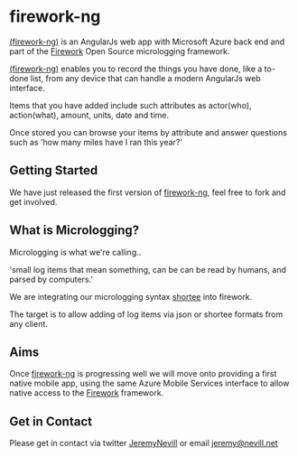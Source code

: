 firework-ng
===========

[(firework-ng)](https://github.com/JeremyNevill/firework-ng) is an AngularJs web app with Microsoft Azure back end and part of the [Firework](https://github.com/JeremyNevill/firework) Open Source micrologging framework.

[(firework-ng)](https://github.com/JeremyNevill/firework-ng) enables you to record the things you have done, like a to-done list, from any device that can handle a modern AngularJs web interface.

Items that you have added include such attributes as actor(who), action(what), amount, units, date and time.

Once stored you can browse your items by attribute and answer questions such as 'how many miles have I ran this year?'


## Getting Started

We have just released the first version of [firework-ng](https://github.com/JeremyNevill/firework-ng), feel free to fork and get involved.


## What is Micrologging?

Micrologging is what we're calling..

'small log items that mean something, can be can be read by humans, and parsed by computers.'

We are integrating our micrologging syntax [shortee](https://github.com/JeremyNevill/shortee/blob/master/Shortee_specification.md) into firework.

The target is to allow adding of log items via json or shortee formats from any client.


## Aims

Once [firework-ng](https://github.com/JeremyNevill/firework-ng) is progressing well we will move onto providing a first native mobile app, using the same Azure Mobile Services interface to allow native access to the [Firework](https://github.com/JeremyNevill/firework) framework.


## Get in Contact

Please get in contact via twitter [JeremyNevill](https://twitter.com/JeremyNevill) or email [jeremy@nevill.net](mailto:jeremy@nevill.net) 
